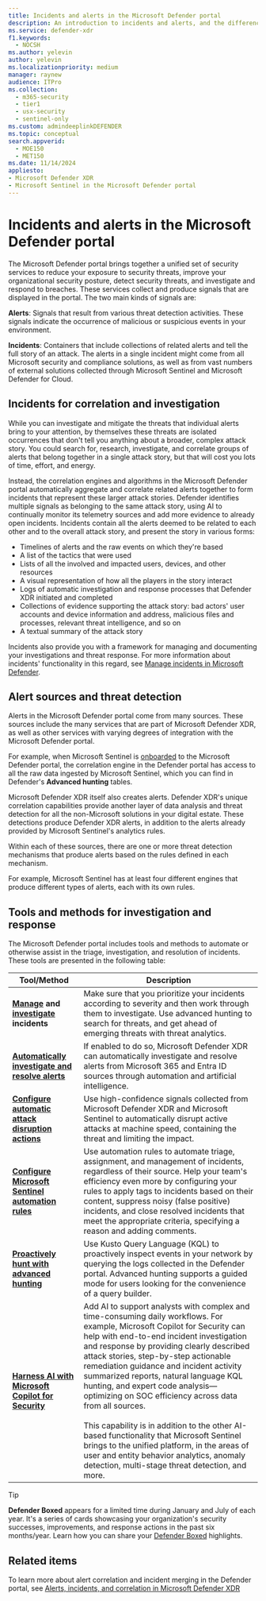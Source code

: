 ```yaml
---
title: Incidents and alerts in the Microsoft Defender portal
description: An introduction to incidents and alerts, and the differences between them, in the unified security operations platform in the Microsoft Defender portal.
ms.service: defender-xdr
f1.keywords:
  - NOCSH
ms.author: yelevin
author: yelevin
ms.localizationpriority: medium
manager: raynew
audience: ITPro
ms.collection:
  - m365-security
  - tier1
  - usx-security
  - sentinel-only
ms.custom: admindeeplinkDEFENDER
ms.topic: conceptual
search.appverid:
  - MOE150
  - MET150
ms.date: 11/14/2024
appliesto: 
- Microsoft Defender XDR
- Microsoft Sentinel in the Microsoft Defender portal
---
```


# Incidents and alerts in the Microsoft Defender portal

The Microsoft Defender portal brings together a unified set of security services to reduce your exposure to security threats, improve your organizational security posture, detect security threats, and investigate and respond to breaches. These services collect and produce signals that are displayed in the portal. The two main kinds of signals are:

**Alerts**: Signals that result from various threat detection activities. These signals indicate the occurrence of malicious or suspicious events in your environment.

**Incidents**: Containers that include collections of related alerts and tell the full story of an attack. The alerts in a single incident might come from all Microsoft security and compliance solutions, as well as from vast numbers of external solutions collected through Microsoft Sentinel and Microsoft Defender for Cloud.

## Incidents for correlation and investigation

While you can investigate and mitigate the threats that individual alerts bring to your attention, by themselves these threats are isolated occurrences that don't tell you anything about a broader, complex attack story. You could search for, research, investigate, and correlate groups of alerts that belong together in a single attack story, but that will cost you lots of time, effort, and energy.

Instead, the correlation engines and algorithms in the Microsoft Defender portal automatically aggregate and correlate related alerts together to form incidents that represent these larger attack stories. Defender identifies multiple signals as belonging to the same attack story, using AI to continually monitor its telemetry sources and add more evidence to already open incidents. Incidents contain all the alerts deemed to be related to each other and to the overall attack story, and present the story in various forms:

- Timelines of alerts and the raw events on which they're based
- A list of the tactics that were used
- Lists of all the involved and impacted users, devices, and other resources
- A visual representation of how all the players in the story interact
- Logs of automatic investigation and response processes that Defender XDR initiated and completed
- Collections of evidence supporting the attack story: bad actors' user accounts and device information and address, malicious files and processes, relevant threat intelligence, and so on
- A textual summary of the attack story

Incidents also provide you with a framework for managing and documenting your investigations and threat response. For more information about incidents' functionality in this regard, see [Manage incidents in Microsoft Defender](manage-incidents.md).

## Alert sources and threat detection

Alerts in the Microsoft Defender portal come from many sources. These sources include the many services that are part of Microsoft Defender XDR, as well as other services with varying degrees of integration with the Microsoft Defender portal. 

For example, when Microsoft Sentinel is [onboarded](/defender-xdr/microsoft-sentinel-onboard) to the Microsoft Defender portal, the correlation engine in the Defender portal has access to all the raw data ingested by Microsoft Sentinel, which you can find in Defender's **Advanced hunting** tables.

Microsoft Defender XDR itself also creates alerts. Defender XDR's unique correlation capabilities provide another layer of data analysis and threat detection for all the non-Microsoft solutions in your digital estate. These detections produce Defender XDR alerts, in addition to the alerts already provided by Microsoft Sentinel's analytics rules.

Within each of these sources, there are one or more threat detection mechanisms that produce alerts based on the rules defined in each mechanism.

For example, Microsoft Sentinel has at least four different engines that produce different types of alerts, each with its own rules.

## Tools and methods for investigation and response

The Microsoft Defender portal includes tools and methods to automate or otherwise assist in the triage, investigation, and resolution of incidents. These tools are presented in the following table:

| Tool/Method | Description |
| ----------- | ----------- |
| **[Manage](manage-incidents.md) and [investigate](investigate-incidents.md) incidents** | Make sure that you prioritize your incidents according to severity and then work through them to investigate. Use advanced hunting to search for threats, and get ahead of emerging threats with threat analytics. |
| **[Automatically investigate and resolve alerts](/defender-xdr/m365d-autoir)** | If enabled to do so, Microsoft Defender XDR can automatically investigate and resolve alerts from Microsoft 365 and Entra ID sources through automation and artificial intelligence. |
| **[Configure automatic attack disruption actions](automatic-attack-disruption.md)** | Use high-confidence signals collected from Microsoft Defender XDR and Microsoft Sentinel to automatically disrupt active attacks at machine speed, containing the threat and limiting the impact. |
| **[Configure Microsoft Sentinel automation rules](/azure/sentinel/automate-incident-handling-with-automation-rules)** | Use automation rules to automate triage, assignment, and management of incidents, regardless of their source. Help your team's efficiency even more by configuring your rules to apply tags to incidents based on their content, suppress noisy (false positive) incidents, and close resolved incidents that meet the appropriate criteria, specifying a reason and adding comments. |
| **[Proactively hunt with advanced hunting](advanced-hunting-overview.md)** | Use Kusto Query Language (KQL) to proactively inspect events in your network by querying the logs collected in the Defender portal. Advanced hunting supports a guided mode for users looking for the convenience of a query builder. |
| **[Harness AI with Microsoft Copilot for Security](/defender-xdr/security-copilot-in-microsoft-365-defender)** | Add AI to support analysts with complex and time-consuming daily workflows. For example, Microsoft Copilot for Security can help with end-to-end incident investigation and response by providing clearly described attack stories, step-by-step actionable remediation guidance and incident activity summarized reports, natural language KQL hunting, and expert code analysis&mdash;optimizing on SOC efficiency across data from all sources. <br><br>This capability is in addition to the other AI-based functionality that Microsoft Sentinel brings to the unified platform, in the areas of user and entity behavior analytics, anomaly detection, multi-stage threat detection, and more. |

> [!TIP]
> **Defender Boxed** appears for a limited time during January and July of each year. It's a series of cards showcasing your organization's security successes, improvements, and response actions in the past six months/year. Learn how you can share your [Defender Boxed](incident-queue.md#defender-boxed) highlights.

## Related items

To learn more about alert correlation and incident merging in the Defender portal, see [Alerts, incidents, and correlation in Microsoft Defender XDR](alerts-incidents-correlation.md)
